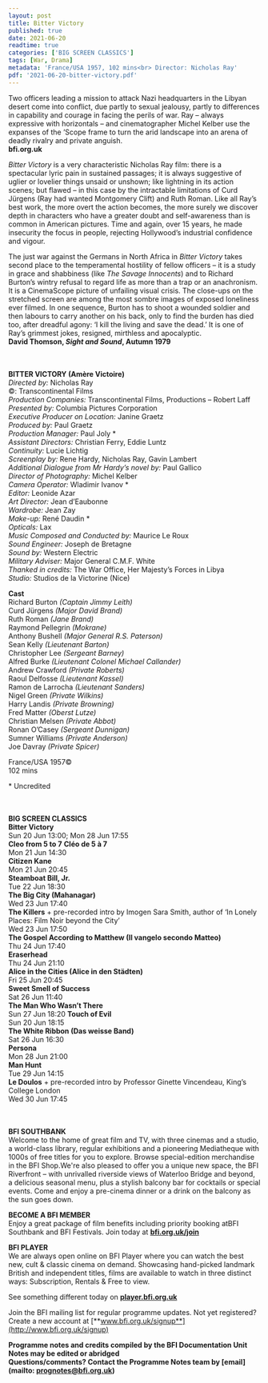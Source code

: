 ```yaml
---
layout: post
title: Bitter Victory
published: true
date: 2021-06-20
readtime: true
categories: ['BIG SCREEN CLASSICS']
tags: [War, Drama]
metadata: 'France/USA 1957, 102 mins<br> Director: Nicholas Ray'
pdf: '2021-06-20-bitter-victory.pdf'
---
```


Two officers leading a mission to attack Nazi headquarters in the Libyan desert come into conflict, due partly to sexual jealousy, partly to differences in capability and courage in facing the perils of war. Ray – always expressive with horizontals – and cinematographer Michel Kelber use the expanses of the ’Scope frame to turn the arid landscape into an arena of deadly rivalry and private anguish.<br>
**bfi.org.uk**

_Bitter Victory_ is a very characteristic Nicholas Ray film: there is a spectacular lyric pain in sustained passages; it is always suggestive of uglier or lovelier things unsaid or unshown; like lightning in its action scenes; but flawed – in this case by the intractable limitations of Curd Jürgens (Ray had wanted Montgomery Clift) and Ruth Roman. Like all Ray’s best work, the more overt the action becomes, the more surely we discover depth in characters who have a greater doubt and self-awareness than is common in American pictures. Time and again, over 15 years, he made insecurity the focus in people, rejecting Hollywood’s industrial confidence and vigour.

The just war against the Germans in North Africa in _Bitter Victory_ takes second place to the temperamental hostility of fellow officers – it is a study in grace and shabbiness (like _The Savage Innocents_) and to Richard Burton’s wintry refusal to regard life as more than a trap or an anachronism. It is a CinemaScope picture of unfailing visual crisis. The close-ups on the stretched screen are among the most sombre images of exposed loneliness ever filmed. In one sequence, Burton has to shoot a wounded soldier and then labours to carry another on his back, only to find the burden has died too, after dreadful agony: ‘I kill the living and save the dead.’ It is one of Ray’s grimmest jokes, resigned, mirthless and apocalyptic.<br>
**David Thomson, _Sight and Sound_, Autumn 1979**<br>
<br><br>

**BITTER VICTORY  (Amère Victoire)**<br>
_Directed by:_ Nicholas Ray<br>
©: Transcontinental Films<br>
_Production Companies:_ Transcontinental Films, Productions – Robert Laff<br>
_Presented by:_ Columbia Pictures Corporation<br>
_Executive Producer on Location:_ Janine Graetz<br>
_Produced by:_ Paul Graetz<br>
_Production Manager:_ Paul Joly *<br>
_Assistant Directors:_ Christian Ferry, Eddie Luntz<br>
_Continuity:_ Lucie Lichtig<br>
_Screenplay by:_ Rene Hardy, Nicholas Ray, Gavin Lambert<br>
_Additional Dialogue from Mr Hardy’s novel_ _by:_ Paul Gallico<br>
_Director of Photography:_ Michel Kelber<br>
_Camera Operator:_ Wladimir Ivanov *<br>
_Editor:_ Leonide Azar<br>
_Art Director:_ Jean d’Eaubonne<br>
_Wardrobe:_ Jean Zay<br>
_Make-up:_ René Daudin *<br>
_Opticals:_ Lax<br>
_Music Composed and Conducted by:_ Maurice Le Roux<br>
_Sound Engineer:_ Joseph de Bretagne<br>
_Sound by:_ Western Electric<br>
_Military Adviser:_ Major General C.M.F. White<br>
_Thanked in credits:_ The War Office, Her Majesty’s Forces in Libya<br>
_Studio:_ Studios de la Victorine (Nice)<br>

**Cast**<br>
Richard Burton _(Captain Jimmy Leith)_<br>
Curd Jürgens _(Major David Brand)_<br>
Ruth Roman _(Jane Brand)_<br>
Raymond Pellegrin _(Mokrane)_<br>
Anthony Bushell _(Major General R.S. Paterson)_<br>
Sean Kelly _(Lieutenant Barton)_<br>
Christopher Lee _(Sergeant Barney)_<br>
Alfred Burke _(Lieutenant Colonel Michael Callander)_<br>
Andrew Crawford _(Private Roberts)_<br>
Raoul Delfosse _(Lieutenant Kassel)_<br>
Ramon de Larrocha _(Lieutenant Sanders)_<br>
Nigel Green _(Private Wilkins)_<br>
Harry Landis _(Private Browning)_<br>
Fred Matter _(Oberst Lutze)_<br>
Christian Melsen _(Private Abbot)_<br>
Ronan O’Casey _(Sergeant Dunnigan)_<br>
Sumner Williams _(Private Anderson)_<br>
Joe Davray _(Private Spicer)_<br>

France/USA 1957©<br>
102 mins<br>

\* Uncredited<br>
<br><br>

**BIG SCREEN CLASSICS**<br>
**Bitter Victory**<br>
Sun 20 Jun 13:00; Mon 28 Jun 17:55<br>
**Cleo from 5 to 7** **Cléo de 5 à 7**<br>
Mon 21 Jun 14:30<br>
**Citizen Kane**<br>
Mon 21 Jun 20:45<br>
**Steamboat Bill, Jr.**<br>
Tue 22 Jun 18:30<br>
**The Big City (Mahanagar)**<br>
Wed 23 Jun 17:40<br>
**The Killers** + pre-recorded intro by Imogen Sara Smith, author of ‘In Lonely Places: Film Noir beyond the City’<br>
Wed 23 Jun 17:50<br>
**The Gospel According to Matthew (Il vangelo secondo Matteo)**<br> 
Thu 24 Jun 17:40<br>
**Eraserhead**<br>
Thu 24 Jun 21:10<br>
**Alice in the Cities (Alice in den Städten)**<br>
Fri 25 Jun 20:45<br>
**Sweet Smell of Success**<br>
Sat 26 Jun 11:40<br>
**The Man Who Wasn’t There**<br>
Sun 27 Jun 18:20
**Touch of Evil**<br>
Sun 20 Jun 18:15<br>
**The White Ribbon (Das weisse Band)**<br>
Sat 26 Jun 16:30<br>
**Persona**<br>
Mon 28 Jun 21:00<br>
**Man Hunt**<br>
Tue 29 Jun 14:15<br>
**Le Doulos** + pre-recorded intro by Professor Ginette Vincendeau, King’s College London<br>
Wed 30 Jun 17:45<br>
<br><br>

**BFI SOUTHBANK**  
Welcome to the home of great film and TV, with three cinemas and a studio, a world-class library, regular exhibitions and a pioneering Mediatheque with 1000s of free titles for you to explore. Browse special-edition merchandise in the BFI Shop.We&#39;re also pleased to offer you a unique new space, the BFI Riverfront – with unrivalled riverside views of Waterloo Bridge and beyond, a delicious seasonal menu, plus a stylish balcony bar for cocktails or special events. Come and enjoy a pre-cinema dinner or a drink on the balcony as the sun goes down.  

**BECOME A BFI MEMBER**  
Enjoy a great package of film benefits including priority booking atBFI Southbank and BFI Festivals. Join today at [**bfi.org.uk/join**](http://www.bfi.org.uk/join)  

**BFI PLAYER**  
 We are always open online on BFI Player where you can watch the best new, cult &amp; classic cinema on demand. Showcasing hand-picked landmark British and independent titles, films are available to watch in three distinct ways: Subscription, Rentals &amp; Free to view.  

See something different today on [**player.bfi.org.uk**](https://player.bfi.org.uk)  

Join the BFI mailing list for regular programme updates. Not yet registered? Create a new account at [**www.bfi.org.uk/signup**](http://www.bfi.org.uk/signup)

**Programme notes and credits compiled by the BFI Documentation Unit  
Notes may be edited or abridged  
Questions/comments? Contact the Programme Notes team by [email](mailto: prognotes@bfi.org.uk)**


